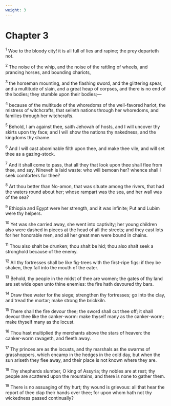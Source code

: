 ```yaml
---
weight: 3
---
```


# Chapter 3

<sup>1</sup> Woe to the bloody city! it is all full of lies and rapine; the prey departeth not. 

<sup>2</sup> The noise of the whip, and the noise of the rattling of wheels, and prancing horses, and bounding chariots, 

<sup>3</sup> the horseman mounting, and the flashing sword, and the glittering spear, and a multitude of slain, and a great heap of corpses, and there is no end of the bodies; they stumble upon their bodies;— 

<sup>4</sup> because of the multitude of the whoredoms of the well-favored harlot, the mistress of witchcrafts, that selleth nations through her whoredoms, and families through her witchcrafts. 

<sup>5</sup> Behold, I am against thee, saith Jehovah of hosts, and I will uncover thy skirts upon thy face; and I will show the nations thy nakedness, and the kingdoms thy shame. 

<sup>6</sup> And I will cast abominable filth upon thee, and make thee vile, and will set thee as a gazing-stock. 

<sup>7</sup> And it shall come to pass, that all they that look upon thee shall flee from thee, and say, Nineveh is laid waste: who will bemoan her? whence shall I seek comforters for thee? 

<sup>8</sup> Art thou better than No-amon, that was situate among the rivers, that had the waters round about her; whose rampart was the sea, and her wall was of the sea? 

<sup>9</sup> Ethiopia and Egypt were her strength, and it was infinite; Put and Lubim were thy helpers. 

<sup>10</sup> Yet was she carried away, she went into captivity; her young children also were dashed in pieces at the head of all the streets; and they cast lots for her honorable men, and all her great men were bound in chains. 

<sup>11</sup> Thou also shalt be drunken; thou shalt be hid; thou also shalt seek a stronghold because of the enemy. 

<sup>12</sup> All thy fortresses shall be like fig-trees with the first-ripe figs: if they be shaken, they fall into the mouth of the eater. 

<sup>13</sup> Behold, thy people in the midst of thee are women; the gates of thy land are set wide open unto thine enemies: the fire hath devoured thy bars. 

<sup>14</sup> Draw thee water for the siege; strengthen thy fortresses; go into the clay, and tread the mortar; make strong the brickkiln. 

<sup>15</sup> There shall the fire devour thee; the sword shall cut thee off; it shall devour thee like the canker-worm: make thyself many as the canker-worm; make thyself many as the locust. 

<sup>16</sup> Thou hast multiplied thy merchants above the stars of heaven: the canker-worm ravageth, and fleeth away. 

<sup>17</sup> Thy princes are as the locusts, and thy marshals as the swarms of grasshoppers, which encamp in the hedges in the cold day, but when the sun ariseth they flee away, and their place is not known where they are. 

<sup>18</sup> Thy shepherds slumber, O king of Assyria; thy nobles are at rest; thy people are scattered upon the mountains, and there is none to gather them. 

<sup>19</sup> There is no assuaging of thy hurt; thy wound is grievous: all that hear the report of thee clap their hands over thee; for upon whom hath not thy wickedness passed continually? 

